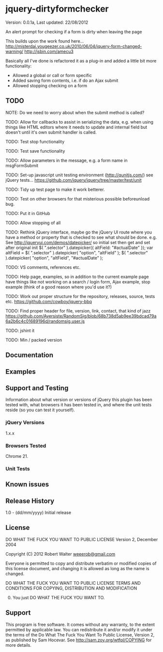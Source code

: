 # jquery-dirtyformchecker #

Version: 0.0.1a, Last updated: 22/08/2012

An alert prompt for checking if a form is dirty when leaving the page

This builds upon the work found here... 
http://misterdai.yougeezer.co.uk/2010/06/04/jquery-form-changed-warning/
http://jsbin.com/amecu3

Basically all I've done is refactored it as a plug-in and added a little bit
more functionality:
*	Allowed a global or call or form specific
*	Added saving form contents, i.e. if do an Ajax submit
*	Allowed stopping checking on a form

## TODO ##

NOTE: Do we need to worry about when the submit method is called? 

TODO: Allow for callbacks to assist in serializing the data, e.g. when using things like HTML editors where it needs to update
and internal field but doesn't until it's own submit handler is called. 

TODO: Test stop functionality

TODO: Test save functionality

TODO: Allow parameters in the message, e.g. a form name in msgFormSubmit

TODO: Set-up javascript unit testing environment (http://qunitjs.com/) see jQuery tests... https://github.com/jquery/jquery/tree/master/test/unit

TODO: Tidy up test page to make it work betterer. 

TODO: Test on other browsers for that misterious possible beforeunload bug. 

TODO: Put it in GitHub

TODO: Allow stopping of all

TODO: Rethink jQuery interface, maybe go the jQuery UI route where you have a method or property that is checked to see what should
be done. e.g. 
See http://jqueryui.com/demos/datepicker/ so initial set then get and set after original init
$( ".selector" ).datepicker({ altField: "#actualDate" });
var altField = $( ".selector" ).datepicker( "option", "altField" );
$( ".selector" ).datepicker( "option", "altField", "#actualDate" );

TODO: VS comments, references etc. 

TODO: Help page, examples, so in addition to the current example page have things like not working on a search / login form, 
Ajax example, stop example (think of a good reason where you'd use it?)

TODO: Work out proper structure for the repository, releases, source, tests etc. 
https://github.com/cowboy/jquery-bbq

TODO: Find proper header for file, version, link, contact, that kind of jazz
https://github.com/Aversiste/RandomSig/blob/68b738d5ab9ee39bdcad79a6a2b6c4c01689196d/randomsig.user.js

TODO: jshint it

TODO: Min / packed version


## Documentation ##


## Examples ##


## Support and Testing ##
Information about what version or versions of jQuery this plugin has been
tested with, what browsers it has been tested in, and where the unit tests
reside (so you can test it yourself).

### jQuery Versions ###
1.x.x

### Browsers Tested ###
Chrome 21. 

### Unit Tests ###

## Known issues ##

## Release History ##

1.0   - (dd/mm/yyyy) Initial release


## License ##
DO WHAT THE FUCK YOU WANT TO PUBLIC LICENSE
Version 2, December 2004

Copyright (C) 2012 Robert Walter <weeerob@gmail.com>

Everyone is permitted to copy and distribute verbatim or modified
copies of this license document, and changing it is allowed as long
as the name is changed.

DO WHAT THE FUCK YOU WANT TO PUBLIC LICENSE
TERMS AND CONDITIONS FOR COPYING, DISTRIBUTION AND MODIFICATION

0. You just DO WHAT THE FUCK YOU WANT TO.

## Support ##
This program is free software. It comes without any warranty, to
the extent permitted by applicable law. You can redistribute it
and/or modify it under the terms of the Do What The Fuck You Want
To Public License, Version 2, as published by Sam Hocevar. See
http://sam.zoy.org/wtfpl/COPYING for more details.
